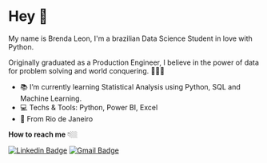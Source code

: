 # Hey 👋

My name is Brenda Leon, I'm a brazilian Data Science Student in love with Python. 

Originally graduated as a Production Engineer, I believe in the power of data for problem solving and world conquering. 👩🏻‍💻
- 📚 I’m currently learning Statistical Analysis using Python, SQL and Machine Learning.
- 💻 Techs & Tools: Python, Power BI, Excel 
- 📍  From Rio de Janeiro

**How to reach me** 👇🏼

[![Linkedin Badge](https://img.shields.io/badge/-LinkedIn-blue?style=flat-square&logo=Linkedin&logoColor=white&link=https://www.linkedin.com/in/isadora-rodrigues-stangarlin-48402b141/)](https://www.linkedin.com/in/leonbrenda/) [![Gmail Badge](https://img.shields.io/badge/-Gmail-c14438?style=flat-square&logo=Gmail&logoColor=white&link=mailto:contato.dvdsantos@gmail.com)](mailto:contatobrendaleon@gmail.com)
